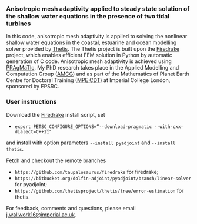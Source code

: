 ### Anisotropic mesh adaptivity applied to steady state solution of the shallow water equations in the presence of two tidal turbines ###

In this code, anisotropic mesh adaptivity is applied to solving the nonlinear shallow water equations in the coastal, 
estuarine and ocean modelling solver provided by [Thetis][1]. The Thetis project is built upon the [Firedrake][2]
project, which enables efficient FEM solution in Python by automatic generation of C code. Anisotropic mesh adaptivity
is achieved using [PRAgMaTIc][3]. My PhD research takes place in the Applied Modelling and Computation Group ([AMCG][4])
and as part of the Mathematics of Planet Earth Centre for Doctoral Training ([MPE CDT][5]) at Imperial College London,
sponsored by EPSRC.

### User instructions

Download the [Firedrake][1] install script, set
* ``export PETSC_CONFIGURE_OPTIONS=“--download-pragmatic --with-cxx-dialect=C++11"``

and install with option parameters ``--install pyadjoint`` and ``--install thetis``.

Fetch and checkout the remote branches 
* ``https://github.com/taupalosaurus/firedrake`` for firedrake;
* ``https://bitbucket.org/dolfin-adjoint/pyadjoint/branch/linear-solver`` for pyadjoint;
* ``https://github.com/thetisproject/thetis/tree/error-estimation`` for thetis.

For feedback, comments and questions, please email j.wallwork16@imperial.ac.uk.

[1]: http://thetisproject.org/index.html "Thetis"
[2]: http://firedrakeproject.org/ "Firedrake"
[3]: https://github.com/meshadaptation/pragmatic "PRAgMaTIc"
[4]: http://www.imperial.ac.uk/earth-science/research/research-groups/amcg/ "AMCG"
[5]: http://mpecdt.org "MPE CDT"
